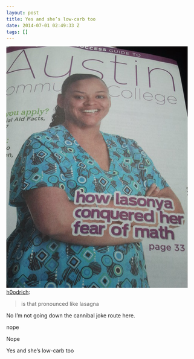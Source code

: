 ```yaml
---
layout: post
title: Yes and she’s low-carb too
date: 2014-07-01 02:49:33 Z
tags: []
---
```

![](/media/2014/07/90415679154.jpg)
[h0odrich](http://h0odrich.tumblr.com/post/22667416193):

> is that pronounced like lasagna

No I’m not going down the cannibal joke route here.

  
nope

Nope

Yes and she’s low-carb too
